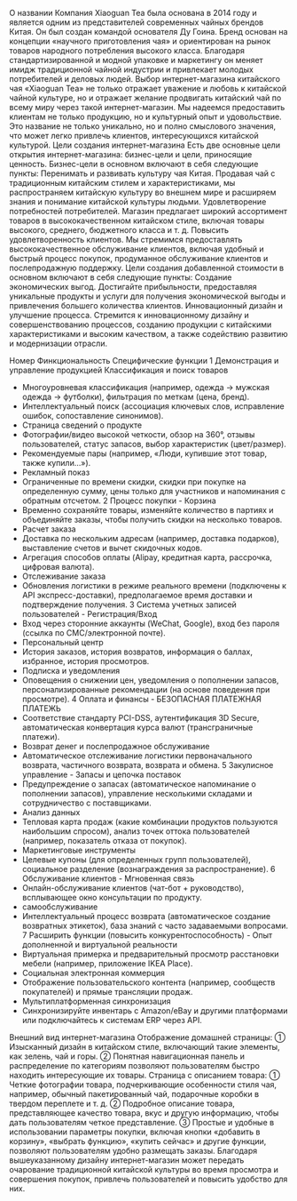 

О названии
Компания Xiaoguan Tea была основана в 2014 году и является одним из представителей современных чайных брендов Китая. Он был создан командой основателя Ду Гоина. Бренд основан на концепции «научного приготовления чая» и ориентирован на рынок товаров народного потребления высокого класса. Благодаря стандартизированной и модной упаковке и маркетингу он меняет имидж традиционной чайной индустрии и привлекает молодых потребителей и деловых людей.
Выбор интернет-магазина китайского чая «Xiaoguan Tea» не только отражает уважение и любовь к китайской чайной культуре, но и отражает желание продвигать китайский чай по всему миру через такой интернет-магазин. Мы надеемся предоставить клиентам не только продукцию, но и культурный опыт и удовольствие. Это название не только уникально, но и полно смыслового значения, что может легко привлечь клиентов, интересующихся китайской культурой.
Цели создания интернет-магазина
Есть две основные цели открытия интернет-магазина: бизнес-цели и цели, приносящие ценность.
Бизнес-цели в основном включают в себя следующие пункты:
Перенимать и развивать культуру чая Китая. Продавая чай с традиционным китайским стилем и характеристиками, мы распространяем китайскую культуру во внешнем мире и расширяем знания и понимание китайской культуры людьми.
Удовлетворение потребностей потребителей. Магазин предлагает широкий ассортимент товаров в высококачественном китайском стиле, включая товары высокого, среднего, бюджетного класса и т. д.
Повысить удовлетворенность клиентов. Мы стремимся предоставлять высококачественное обслуживание клиентов, включая удобный и быстрый процесс покупок, продуманное обслуживание клиентов и послепродажную поддержку.
Цели создания добавленной стоимости в основном включают в себя следующие пункты:
Создание экономических выгод. Достигайте прибыльности, предоставляя уникальные продукты и услуги для получения экономической выгоды и привлечения большего количества клиентов.
Инновационный дизайн и улучшение процесса. Стремится к инновационному дизайну и совершенствованию процессов, созданию продукции с китайскими характеристиками и высоким качеством, а также содействию развитию и модернизации отрасли.

Номер	Финкциональность	Специфические функции
1	Демонстрация и управление продукцией	Классификация и поиск товаров
- Многоуровневая классификация (например, одежда → мужская одежда → футболки), фильтрация по меткам (цена, бренд).
- Интеллектуальный поиск (ассоциация ключевых слов, исправление ошибок, сопоставление синонимов).
- Страница сведений о продукте
- Фотографии/видео высокой четкости, обзор на 360°, отзывы пользователей, статус запасов, выбор характеристик (цвет/размер).
- Рекомендуемые пары (например, «Люди, купившие этот товар, также купили…»).
- Рекламный показ
- Ограниченные по времени скидки, скидки при покупке на определенную сумму, цены только для участников и напоминания с обратным отсчетом.
2	Процесс покупки	- Корзина
- Временно сохраняйте товары, изменяйте количество в партиях и объединяйте заказы, чтобы получить скидки на несколько товаров.
- Расчет заказа
- Доставка по нескольким адресам (например, доставка подарков), выставление счетов и вычет скидочных кодов.
- Агрегация способов оплаты (Alipay, кредитная карта, рассрочка, цифровая валюта).
- Отслеживание заказа
- Обновления логистики в режиме реального времени (подключены к API экспресс-доставки), предполагаемое время доставки и подтверждение получения.
3	Система учетных записей пользователей	- Регистрация/Вход
- Вход через сторонние аккаунты (WeChat, Google), вход без пароля (ссылка по СМС/электронной почте).
- Персональный центр
- История заказов, история возвратов, информация о баллах, избранное, история просмотров.
- Подписка и уведомления
- Оповещения о снижении цен, уведомления о пополнении запасов, персонализированные рекомендации (на основе поведения при просмотре).
4	Оплата и финансы	- БЕЗОПАСНАЯ ПЛАТЕЖНАЯ ПЛАТЕЖЬ
- Соответствие стандарту PCI-DSS, аутентификация 3D Secure, автоматическая конвертация курса валют (трансграничные платежи).
- Возврат денег и послепродажное обслуживание
- Автоматическое отслеживание логистики первоначального возврата, частичного возврата, возврата и обмена.
5	Закулисное управление	- Запасы и цепочка поставок
- Предупреждение о запасах (автоматическое напоминание о пополнении запасов), управление несколькими складами и сотрудничество с поставщиками.
- Анализ данных
- Тепловая карта продаж (какие комбинации продуктов пользуются наибольшим спросом), анализ точек оттока пользователей (например, показатель отказа от покупок).
- Маркетинговые инструменты
- Целевые купоны (для определенных групп пользователей), социальное разделение (вознаграждения за распространение).
6	Обслуживание клиентов	- Мгновенная связь
- Онлайн-обслуживание клиентов (чат-бот + руководство), всплывающее окно консультации по продукту.
- самообслуживание
- Интеллектуальный процесс возврата (автоматическое создание возвратных этикеток), база знаний с часто задаваемыми вопросами.
7	Расширить функции (повысить конкурентоспособность)	- Опыт дополненной и виртуальной реальности
- Виртуальная примерка и предварительный просмотр расстановки мебели (например, приложение IKEA Place).
- Социальная электронная коммерция
- Отображение пользовательского контента (например, сообществ покупателей) и прямые трансляции продаж.
- Мультиплатформенная синхронизация
- Синхронизируйте инвентарь с Amazon/eBay и другими платформами или подключайтесь к системам ERP через API.

Внешний вид интернет-магазина
Отображение домашней страницы: ① Изысканный дизайн в китайском стиле, включающий такие элементы, как зелень, чай и горы. ② Понятная навигационная панель и распределение по категориям позволяют пользователям быстро находить интересующие их товары.
Страница с описанием товара: ① Четкие фотографии товара, подчеркивающие особенности стиля чая, например, обычный пакетированный чай, подарочные коробки в твердом переплете и т. д. ② Подробное описание товара, представляющее качество товара, вкус и другую информацию, чтобы дать пользователям четкое представление. ③ Простые и удобные в использовании параметры покупки, включая кнопки «добавить в корзину», «выбрать функцию», «купить сейчас» и другие функции, позволяют пользователям удобно размещать заказы.
Благодаря вышеуказанному дизайну интернет-магазин может передать очарование традиционной китайской культуры во время просмотра и совершения покупок, привлечь пользователей и повысить удобство для них.
